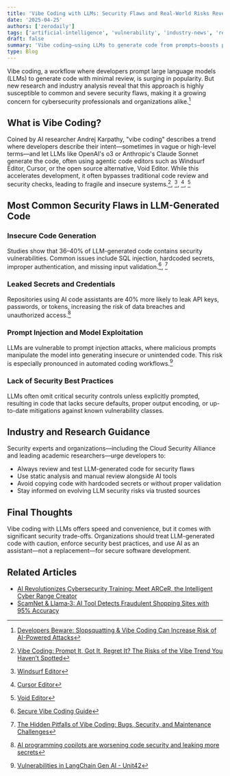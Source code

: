 ```yaml
---
title: 'Vibe Coding with LLMs: Security Flaws and Real-World Risks Revealed'
date: '2025-04-25'
authors: ['zerodaily']
tags: ['artificial-intelligence', 'vulnerability', 'industry-news', 'research']
draft: false
summary: 'Vibe coding—using LLMs to generate code from prompts—boosts productivity but introduces widespread security flaws. Experts warn of SQL injection, leaked secrets, and prompt injection risks.'
type: Blog
---
```


Vibe coding, a workflow where developers prompt large language models (LLMs) to generate code with minimal review, is surging in popularity. But new research and industry analysis reveal that this approach is highly susceptible to common and severe security flaws, making it a growing concern for cybersecurity professionals and organizations alike.[^1]

## What is Vibe Coding?

Coined by AI researcher Andrej Karpathy, "vibe coding" describes a trend where developers describe their intent—sometimes in vague or high-level terms—and let LLMs like OpenAI's o3 or Anthropic's Claude Sonnet generate the code, often using agentic code editors such as Windsurf Editor, Cursor, or the open source alternative, Void Editor. While this accelerates development, it often bypasses traditional code review and security checks, leading to fragile and insecure systems.[^2], [^4], [^5], [^6]

## Most Common Security Flaws in LLM-Generated Code

### Insecure Code Generation

Studies show that 36–40% of LLM-generated code contains security vulnerabilities. Common issues include SQL injection, hardcoded secrets, improper authentication, and missing input validation.[^3], [^7]

### Leaked Secrets and Credentials

Repositories using AI code assistants are 40% more likely to leak API keys, passwords, or tokens, increasing the risk of data breaches and unauthorized access.[^8]

### Prompt Injection and Model Exploitation

LLMs are vulnerable to prompt injection attacks, where malicious prompts manipulate the model into generating insecure or unintended code. This risk is especially pronounced in automated coding workflows.[^9]

### Lack of Security Best Practices

LLMs often omit critical security controls unless explicitly prompted, resulting in code that lacks secure defaults, proper output encoding, or up-to-date mitigations against known vulnerability classes.

## Industry and Research Guidance

Security experts and organizations—including the Cloud Security Alliance and leading academic researchers—urge developers to:

- Always review and test LLM-generated code for security flaws
- Use static analysis and manual review alongside AI tools
- Avoid copying code with hardcoded secrets or without proper validation
- Stay informed on evolving LLM security risks via trusted sources

## Final Thoughts

Vibe coding with LLMs offers speed and convenience, but it comes with significant security trade-offs. Organizations should treat LLM-generated code with caution, enforce security best practices, and use AI as an assistant—not a replacement—for secure software development.

## Related Articles

- [AI Revolutionizes Cybersecurity Training: Meet ARCeR, the Intelligent Cyber Range Creator](/blog/2025-04-21-ai-revolutionizes-cybersecurity-training)
- [ScamNet & Llama‑3: AI Tool Detects Fraudulent Shopping Sites with 95% Accuracy](/blog/2025-04-20-scamnet-llama3-ai-ecommerce-scam-detection)

[^1]: [Developers Beware: Slopsquatting & Vibe Coding Can Increase Risk of AI-Powered Attacks](https://www.techrepublic.com/article/news-slopsquatting-vibe-coding-ai-cybersecurity-risk/)
[^2]: [Vibe Coding: Prompt It, Got It, Regret It? The Risks of the Vibe Trend You Haven’t Spotted](https://pub.towardsai.net/vibe-coding-risks-7bd6579d6cb1)
[^3]: [Secure Vibe Coding Guide](https://cloudsecurityalliance.org/blog/2025/04/09/secure-vibe-coding-guide)
[^4]: [Windsurf Editor](https://windsurf.com/)
[^5]: [Cursor Editor](https://cursor.com)
[^6]: [Void Editor](https://voideditor.com)
[^7]: [The Hidden Pitfalls of Vibe Coding: Bugs, Security, and Maintenance Challenges](https://www.nucamp.co/blog/vibe-coding-the-hidden-pitfalls-of-vibe-coding-bugs-security-and-maintenance-challenges)
[^8]: [AI programming copilots are worsening code security and leaking more secrets](https://www.csoonline.com/article/3953927/ai-programming-copilots-are-worsening-code-security-and-leaking-more-secrets.html)
[^9]: [Vulnerabilities in LangChain Gen AI - Unit42](https://unit42.paloaltonetworks.com/langchain-vulnerabilities/)
